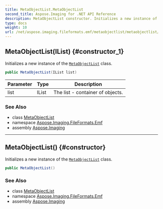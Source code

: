 ```yaml
---
title: MetaObjectList.MetaObjectList
second_title: Aspose.Imaging for .NET API Reference
description: MetaObjectList constructor. Initializes a new instance of the MetaObjectList class
type: docs
weight: 10
url: /net/aspose.imaging.fileformats.emf/metaobjectlist/metaobjectlist/
---
```

## MetaObjectList(IList) {#constructor_1}

Initializes a new instance of the [`MetaObjectList`](../) class.

```csharp
public MetaObjectList(IList list)
```

| Parameter | Type | Description |
| --- | --- | --- |
| list | IList | The list - container of objects. |

### See Also

* class [MetaObjectList](../)
* namespace [Aspose.Imaging.FileFormats.Emf](../../metaobjectlist/)
* assembly [Aspose.Imaging](../../../)

---

## MetaObjectList() {#constructor}

Initializes a new instance of the [`MetaObjectList`](../) class.

```csharp
public MetaObjectList()
```

### See Also

* class [MetaObjectList](../)
* namespace [Aspose.Imaging.FileFormats.Emf](../../metaobjectlist/)
* assembly [Aspose.Imaging](../../../)


